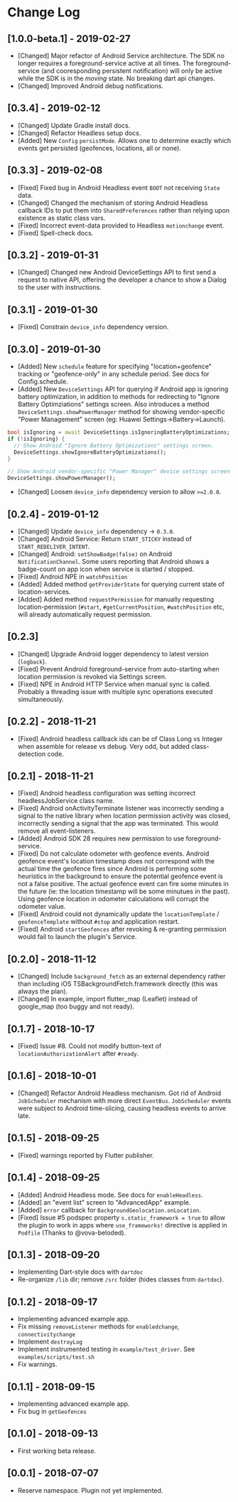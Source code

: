 # Change Log

## [1.0.0-beta.1] - 2019-02-27
- [Changed] Major refactor of Android Service architecture.  The SDK no longer requires a foreground-service active at all times.  The foreground-service (and cooresponding persistent notification) will only be active while the SDK is in the *moving* state.  No breaking dart api changes.
- [Changed] Improved Android debug notifications.

## [0.3.4] - 2019-02-12
- [Changed] Update Gradle install docs.
- [Changed] Refactor Headless setup docs.
- [Added] New `Config` `persistMode`.  Allows one to determine exactly which events get persisted (geofences, locations, all or none).

## [0.3.3] - 2019-02-08
- [Fixed] Fixed bug in Android Headless event `BOOT` not receiving `State` data.
- [Changed] Changed the mechanism of storing Android Headless callback IDs to put them into `SharedPreferences` rather than relying upon existence as static class vars.
- [Fixed] Incorrect event-data provided to Headless `motionchange` event.
- [Fixed] Spell-check docs.

## [0.3.2] - 2019-01-31
- [Changed] Changed new Android DeviceSettings API to first send a request to native API, offering the developer a chance to show a Dialog to the user with instructions.

## [0.3.1] - 2019-01-30
- [Fixed] Constrain `device_info` dependency version.

## [0.3.0] - 2019-01-30
- [Added] New `schedule` feature for specifying "location+geofence" tracking or "geofence-only" in any schedule period.  See docs for Config.schedule.
- [Added] New `DeviceSettings` API for querying if Android app is ignoring battery optimization, in addition to methods for redirecting to "Ignore Battery Optimziations" settings screen.  Also introduces a method `DeviceSettings.showPowerManager` method for showing vendor-specific "Power Management" screen (eg: Huawei Settings->Battery->Launch).
```dart
bool isIgnoring = await DeviceSettings.isIgnoringBatteryOptimizations;
if (!isIgnoring) {
  // Show Android "Ignore Battery Optimizations" settings screen.
  DeviceSettings.showIgnoreBatteryOptimizations();
}

// Show Android vendor-specific "Power Manager" device settings screen (eg: Huawei)
DeviceSettings.showPowerManager();

```

- [Changed] Loosen `device_info` dependency version to allow `>=2.0.0`.

## [0.2.4] - 2019-01-12
- [Changed] Update `device_info` dependency -> `0.3.0`.
- [Changed] Android Service: Return `START_STICKY` instead of `START_REDELIVER_INTENT`.
- [Changed] Android: `setShowBadge(false)` on Android `NotificationChannel`.  Some users reporting that Android shows a badge-count on app icon when service is started / stopped.
- [Fixed] Android NPE in `watchPosition`
- [Added] Added method `getProviderState` for querying current state of location-services.
- [Added] Added method `requestPermission` for manually requesting location-permission (`#start`, `#getCurrentPosition`, `#watchPosition` etc, will already automatically request permission.

## [0.2.3]
- [Changed] Upgrade Android logger dependency to latest version (`logback`).
- [Fixed] Prevent Android foreground-service from auto-starting when location permission is revoked via Settings screen.
- [Fixed] NPE in Android HTTP Service when manual sync is called.  Probably a threading issue with multiple sync operations executed simultaneously.

## [0.2.2] - 2018-11-21
- [Fixed] Android headless callback ids can be of Class Long vs Integer when assemble for release vs debug.  Very odd, but added class-detection code.

## [0.2.1] - 2018-11-21
- [Fixed] Android headless configuration was setting incorrect headlessJobService class name.
- [Fixed] Android onActivityTerminate listener was incorrectly sending a signal to the native library when location permission activity was closed, incorrectly sending a signal that the app was terminated.  This would remove all event-listeners.
- [Added] Android SDK 28 requires new permission to use foreground-service.
- [Fixed] Do not calculate odometer with geofence events.  Android geofence event's location timestamp does not correspond with the actual time the geofence fires since Android is performing some heuristics in the background to ensure the potential geofence event is not a false positive.  The actual geofence event can fire some minutes in the future (ie: the location timestamp will be some minutues in the past).  Using geofence location in odometer calculations will corrupt the odometer value.
- [Fixed] Android could not dynamically update the `locationTemplate` / `geofenceTemplate` without `#stop` and application restart.
- [Fixed] Android `startGeofences` after revoking & re-granting permission would fail to launch the plugin's Service.

## [0.2.0] - 2018-11-12
- [Changed] Include `background_fetch` as an external dependency rather than including iOS TSBackgroundFetch.framework directly (this was always the plan).
- [Changed] In example, import flutter_map (Leaflet) instead of google_map (too buggy and not ready).

## [0.1.7] - 2018-10-17
- [Fixed] Issue #8.  Could not modify button-text of `locationAuthorizationAlert` after `#ready`.

## [0.1.6] - 2018-10-01
- [Changed] Refactor Android Headless mechanism.  Got rid of Android `JobScheduler` mechanism with more direct `EventBus`.  `JobScheduler` events were subject to Android time-slicing, causing headless events to arrive late.

## [0.1.5] - 2018-09-25
- [Fixed] warnings reported by Flutter publisher.

## [0.1.4] - 2018-09-25
- [Added] Android Headless mode.  See docs for `enableHeadless`.
- [Added] an "event list" screen to "AdvancedApp" example.
- [Added] `error` callback for `BackgroundGeolocation.onLocation`.
- [Fixed] Issue #5 podspec property `s.static_framework = true` to allow the plugin to work in apps where `use_frameworks!` directive is applied in `Podfile` (Thanks to @vova-beloded).

## [0.1.3] - 2018-09-20
- Implementing Dart-style docs with `dartdoc`
- Re-organize `/lib` dir; remove `/src` folder (hides classes from `dartdoc`).

## [0.1.2] - 2018-09-17
- Implementing advanced example app.
- Fix missing `removeListener` methods for `enabledchange`, `connectivitychange`
- Implement `destroyLog`
- Implement instrumented testing in `example/test_driver`.  See `examples/scripts/test.sh`
- Fix warnings.

## [0.1.1] - 2018-09-15
- Implementing advanced example app.
- Fix bug in `getGeofences`

## [0.1.0] - 2018-09-13
- First working beta release.

## [0.0.1] - 2018-07-07
- Reserve namespace.  Plugin not yet implemented.
